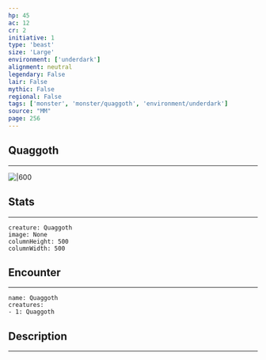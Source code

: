 ```yaml
---
hp: 45
ac: 12
cr: 2
initiative: 1
type: 'beast'    
size: 'Large'
environment: ['underdark']
alignment: neutral
legendary: False
lair: False
mythic: False
regional: False
tags: ['monster', 'monster/quaggoth', 'environment/underdark']
source: "MM"
page: 256
---
```


## Quaggoth
---

![|600](D:/Program%20Files/5e.tools/img/bestiary/MM/Quaggoth.jpg)

## Stats
---

```statblock
creature: Quaggoth
image: None
columnHeight: 500
columnWidth: 500
```

## Encounter
---

```encounter-table
name: Quaggoth
creatures:
- 1: Quaggoth
```

## Description
---




